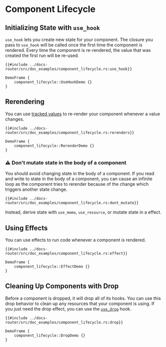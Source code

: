 # Component Lifecycle

## Initializing State with `use_hook`

`use_hook` lets you create new state for your component. The closure you pass to `use_hook` will be called once the first time the component is rendered. Every time the component is re-rendered, the value that was created the first run will be re-used.

```rust, no_run
{{#include ../docs-router/src/doc_examples/component_lifecycle.rs:use_hook}}
```
```inject-dioxus
DemoFrame {
    component_lifecycle::UseHookDemo {}
}
```

## Rerendering

You can use [tracked values](../state/index.md) to re-render your component whenever a value changes.

```rust, no_run
{{#include ../docs-router/src/doc_examples/component_lifecycle.rs:rerenders}}
```
```inject-dioxus
DemoFrame {
    component_lifecycle::RerenderDemo {}
}
```

### ⚠️ Don't mutate state in the body of a component

You should avoid changing state in the body of a component. If you read and write to state in the body of a component, you can cause an infinite loop as the component tries to rerender because of the change which triggers another state change.

```rust, no_run
{{#include ../docs-router/src/doc_examples/component_lifecycle.rs:dont_mutate}}
```

Instead, derive state with `use_memo`, `use_resource`, or mutate state in a effect.

## Using Effects

You can use effects to run code whenever a component is rendered.


```rust, no_run
{{#include ../docs-router/src/doc_examples/component_lifecycle.rs:effect}}
```
```inject-dioxus
DemoFrame {
    component_lifecycle::EffectDemo {}
}
```

## Cleaning Up Components with Drop

Before a component is dropped, it will drop all of its hooks. You can use this drop behavior to clean up any resources that your component is using. If you just need the drop effect, you can use the [`use_drop`](https://docs.rs/dioxus/latest/dioxus/prelude/fn.use_drop.html) hook.

```rust, no_run
{{#include ../docs-router/src/doc_examples/component_lifecycle.rs:drop}}
```
```inject-dioxus
DemoFrame {
    component_lifecycle::DropDemo {}
}
```

